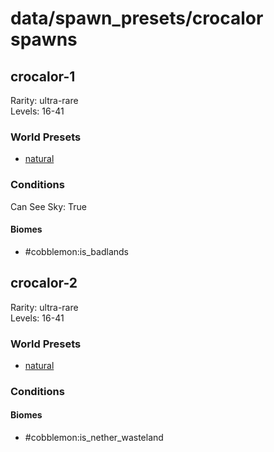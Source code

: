 # data/spawn_presets/crocalor spawns  
  
## crocalor-1  
Rarity: ultra-rare  
Levels: 16-41  
  
### World Presets  
* [natural](/data/spawn_data/natural.md)  
  
### Conditions  
Can See Sky: True  
  
#### Biomes  
  * #cobblemon:is_badlands
  
  
## crocalor-2  
Rarity: ultra-rare  
Levels: 16-41  
  
### World Presets  
* [natural](/data/spawn_data/natural.md)  
  
### Conditions  
  
#### Biomes  
  * #cobblemon:is_nether_wasteland
  
